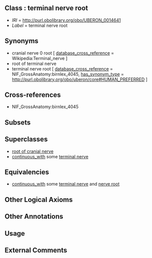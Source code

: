 
## Class : terminal nerve root

 * *IRI* = http://purl.obolibrary.org/obo/UBERON_0014641
 * *Label* = terminal nerve root

## Synonyms

 * cranial nerve 0 root [ [database_cross_reference](../../ef/oboInOwl#hasDbXref.md) = Wikipedia:Terminal_nerve ]
 * root of terminal nerve
 * terminal nerve root [ [database_cross_reference](../../ef/oboInOwl#hasDbXref.md) = NIF_GrossAnatomy:birnlex_4045, [has_synonym_type](../../pe/oboInOwl#hasSynonymType.md) = http://purl.obolibrary.org/obo/uberon/core#HUMAN_PREFERRED ]

## Cross-references

 * NIF_GrossAnatomy:birnlex_4045

## Subsets


## Superclasses

 * [root of cranial nerve](../../UBERON/43/UBERON_0006843.md)
 * [continuous_with](../../FMA/72/FMA_85972.md) some [terminal nerve](../../UBERON/24/UBERON_0002924.md)

## Equivalencies

 * [continuous_with](../../FMA/72/FMA_85972.md) some [terminal nerve](../../UBERON/24/UBERON_0002924.md) and [nerve root](../../UBERON/11/UBERON_0002211.md)

## Other Logical Axioms


## Other Annotations


## Usage


## External Comments

